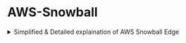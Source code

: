 # AWS-Snowball

<details>
  <summary>Simplified & Detailed explaination of AWS Snowball Edge</summary>

### AWS Snowball Edge

- **AWS Snowball Edge** is a physical device sent by Amazon to process and store data in places with little or no internet, like oil rigs or remote sites.
- It’s likely used for **local computing tasks** (e.g., analyzing sensor data) and transferring large data to AWS, not just data transfer.
- It seems **not suitable** for running large AI models like ChatGPT but can handle smaller machine learning tasks.
- AWS probably delivers the device to your location, where it processes data locally before syncing or shipping back to AWS.
- Compared to cloud services like EC2, it’s better for offline, rugged environments but less scalable.

#### What is Snowball Edge?
Snowball Edge is a rugged, portable server that brings AWS capabilities (like storage and computing) to remote locations. It’s like a mini data center you can carry to an oil rig, ship, or factory. It comes in two types: **Storage-Optimized** (for moving lots of data) and **Compute-Optimized** (for running apps or analyzing data locally).

#### How Does It Work Locally?
AWS ships the device to your site. You connect it to local devices (e.g., sensors on an oil rig). It processes data on-site, stores results, and can send data to AWS when internet is available or be shipped back for upload. It’s physically present, not a virtual server.

#### Why Use It Instead of EC2/RDS?
Cloud services like EC2 (virtual servers) and RDS (databases) need reliable internet, which isn’t always available in remote areas. Snowball Edge works offline, is rugged, and processes data instantly, making it ideal for harsh or disconnected environments.

#### Can It Run Apps Like ChatGPT?
It’s unlikely Snowball Edge can run complex AI models like ChatGPT, which need powerful cloud GPUs. However, it can run smaller machine learning models, like detecting equipment issues on an oil rig.

---

### Detailed Explanation of AWS Snowball Edge

AWS Snowball Edge is a versatile solution for edge computing and data transfer, particularly in environments where internet connectivity is limited or unreliable. This section provides an in-depth explanation, addressing its functionality, use cases, setup process, comparisons with other AWS services, and a specific focus on compute-optimized scenarios. I’ll also include a textual architecture diagram, detailed comparisons, setup instructions, and a comparison chart to ensure a comprehensive understanding.

#### Overview of AWS Snowball Edge
AWS Snowball Edge is a physical device provided by Amazon Web Services (AWS) that combines on-board storage and compute power to deliver AWS capabilities in disconnected or harsh environments. It is part of the AWS Snow Family, designed to address challenges like high network costs, long transfer times, and security concerns in data migration and edge computing. As of 2025, AWS offers two main configurations ([AWS Snowball Features](https://aws.amazon.com/snowball/features/)):
- **Storage-Optimized (210 TB)**: Primarily for transferring large datasets to or from AWS.
- **Compute-Optimized**: Equipped with powerful CPUs and optional GPUs for local processing tasks, such as machine learning inference, video analytics, or running containerized applications.

Key features include:
- **Rugged Design**: Built to operate in tough conditions, such as oil rigs, factories, or battlefields.
- **Local Compute**: Supports Amazon EC2-compatible instances, Docker containers, AWS Lambda functions, and AWS IoT Greengrass for local processing.
- **Local Storage**: Offers Amazon S3-compatible object storage and block storage, with up to 42 TB usable capacity in compute-optimized models.
- **Security**: Data is encrypted with 256-bit encryption using AWS Key Management Service (KMS), and devices feature tamper-evident designs and Trusted Platform Modules (TPM) ([What is AWS Snowball?](https://www.nops.io/glossary/what-is-aws-snowball/)).
- **Offline Operation**: Can process and store data without internet connectivity, syncing with AWS when possible or via physical shipment.

#### Physical Presence and Delivery
Snowball Edge is a **physical device** shipped by AWS to your specified location, such as an oil rig, factory, or research facility. It is not typically used in homes unless for specialized projects requiring massive data processing or no internet. The device, roughly the size of a small suitcase, is ruggedized to withstand harsh environments. AWS handles delivery through regional carriers, and the device includes an E Ink shipping label for easy return ([What is Snowball Edge?](https://docs.aws.amazon.com/snowball/latest/developer-guide/whatisedge.html)).

Once received, you connect it to your local network, allowing it to interact with devices like sensors or cameras. It processes data locally, stores results, and can either sync data to AWS when internet is available or be shipped back for AWS to upload the data to services like Amazon S3. This makes it ideal for scenarios where real-time processing is needed without cloud dependency.

#### Compute-Optimized Use Cases
The Compute-Optimized Snowball Edge is designed for running compute-intensive workloads locally, particularly in environments with limited connectivity. It is not solely for data transfer but excels in scenarios requiring immediate data processing. Examples include:
- **Industrial IoT (e.g., Oil Rigs)**: Analyzing sensor data for predictive maintenance or equipment monitoring.
- **Autonomous Vehicles**: Running machine learning models for real-time obstacle detection.
- **Military Operations**: Processing surveillance data in disconnected battlefield environments.
- **Research Missions**: Analyzing scientific data on ships or remote stations.

The device supports:
- **EC2 Instances**: Virtual servers running Amazon Machine Images (AMIs) for custom applications.
- **Docker Containers**: For deploying containerized apps.
- **AWS Lambda**: For event-driven processing.
- **Machine Learning Inference**: Using GPUs for tasks like video analytics or anomaly detection ([AWS Snowball Features](https://aws.amazon.com/snowball/features/)).

However, it is not suitable for running large-scale AI models like ChatGPT or Grok, which require extensive cloud-based GPU clusters (e.g., AWS EC2 P5 instances). Instead, it can handle smaller, pre-trained machine learning models for tasks like object detection or predictive analytics.

#### Why Use Snowball Edge Instead of EC2/RDS/CloudFront?
Cloud services like Amazon EC2 (virtual servers), RDS (managed databases), and CloudFront (content delivery network) are powerful but rely on reliable internet connectivity. Snowball Edge addresses scenarios where these services are impractical:
- **No/Slow Internet**: Remote locations like oil rigs often lack high-speed internet, making cloud uploads slow or impossible.
- **Low Latency Needs**: Applications like autonomous vehicles require instant processing (<100ms), which cloud latency can’t achieve.
- **Security/Compliance**: Industries like military or healthcare may require data to stay on-site due to regulations.
- **Harsh Environments**: Cloud services assume stable data centers; Snowball Edge is ruggedized for tough conditions.

For example, on an oil rig generating 10TB of sensor data daily, uploading to EC2/RDS over a slow satellite link could take weeks. Snowball Edge processes the data locally, stores results, and syncs or ships only necessary data, saving time and cost.

#### Architecture Diagram for Oil Rig Scenario
Below is a textual representation of how Snowball Edge operates on an oil rig, as no specific diagram was found in the referenced sources:

```
[Oil Rig Environment]
  |
  |-- [Snowball Edge Device]
  |    |
  |    |-- [Local Network]
  |    |    |
  |    |    |-- [Sensors: Temperature, Pressure, Vibration]
  |    |    |-- [Cameras: Equipment Monitoring]
  |    |    |-- [IoT Devices: Environmental Data]
  |    |
  |    |-- [Compute Resources]
  |    |    |-- [EC2 Instances: Predictive Maintenance App]
  |    |    |-- [Docker Containers: Data Analytics]
  |    |    |-- [ML Model (GPU): Anomaly Detection]
  |    |
  |    |-- [Local Storage: S3-Compatible]
  |    |    |-- [Raw Sensor Data]
  |    |    |-- [Processed Results]
  |    |
  |    |-- [Optional Cloud Sync]
  |         |-- [AWS S3: Long-Term Storage]
  |         |-- [AWS EC2: Further Analysis]
```

**Workflow**:
1. Sensors and cameras send data to the Snowball Edge via the local network.
2. EC2 instances or containers process the data (e.g., ML model detects equipment issues).
3. Results are stored in local S3-compatible storage.
4. When internet is available, data syncs to AWS; otherwise, the device is shipped back.

#### Comparison with Other AWS Services
Snowball Edge is one of several AWS edge computing solutions. Below, I compare it with **AWS Outposts** and **AWS IoT Greengrass**:

| **Feature**               | **Snowball Edge**                          | **AWS Outposts**                          | **AWS IoT Greengrass**                     |
|---------------------------|--------------------------------------------|------------------------------------------|------------------------------------------|
| **Deployment**            | Portable device, any location               | Dedicated rack in data center            | Software on your hardware                |
| **Connectivity**           | Works offline                    | Requires cloud connection                | Works offline for lightweight tasks      |
| **Compute Power**         | High (CPU/GPU)                             | High (full EC2, RDS support)             | Low (for IoT devices)                    |
| **Storage**               | Up to 42 TB (compute-optimized)            | Large, scalable                          | Limited to device storage                |
| **Use Case**              | Temporary edge computing, data transfer    | Permanent on-premises cloud              | IoT and lightweight edge tasks            |
| **Example**               | Oil rig analytics, military ops            | Enterprise data center                   | Smart home IoT                           |

- **Snowball Edge vs. Outposts**: Outposts is for permanent, large-scale on-premises setups with cloud connectivity, while Snowball Edge is for temporary, offline deployments in remote areas ([AWS Snowball Edge - Amazon EC2 Overview](https://docs.aws.amazon.com/whitepapers/latest/ec2-networking-for-telecom/snowball.html)).
- **Snowball Edge vs. Greengrass**: Greengrass is for lightweight IoT tasks on existing hardware, while Snowball Edge provides more compute and storage for complex workloads ([AWS Snowball Edge Cheat Sheet](https://tutorialsdojo.com/aws-snowball-edge/)).

#### Setting Up Snowball Edge for an Oil Rig

# Setting Up AWS Snowball Edge for an Oil Rig

## Prerequisites
- AWS account with access to the Snow Family Management Console.
- Local network on the oil rig with compatible cables (e.g., RJ45, SFP+).
- Sensors or devices generating data (e.g., temperature, pressure sensors).

## Steps

1. **Order the Device**
   - Log in to the [AWS Snow Family Management Console](https://console.aws.amazon.com/snowfamily/home).
   - Create a job, selecting "Compute-Optimized" for local processing tasks.
   - Specify the shipping address (e.g., oil rig logistics hub).
   - Note: Provisioning may take up to 4 weeks ([Getting Started with Snowball Edge](https://docs.aws.amazon.com/snowball/latest/developer-guide/getting-started.html)).

2. **Receive and Unpack**
   - AWS ships the device to your location.
   - Verify the device’s tamper-evident seals for security.

3. **Connect to Local Network**
   - Plug the device into the rig’s network using compatible cables (e.g., SFP+ from Mellanox or Finisar).
   - Configure network settings (IP address, DNS) if required ([AWS Snowball Edge Device Hardware](https://docs.aws.amazon.com/snowball/latest/developer-guide/device-differences.html)).

4. **Unlock the Device**
   - Download the Snowball Edge client from [AWS Snowball Resources](https://aws.amazon.com/snowball/resources/).
   - Use the client to unlock the device and access its management interface.

5. **Configure Compute and Storage**
   - Set up EC2 instances or Docker containers using AMIs or container images.
   - Configure S3-compatible storage for local data.

6. **Deploy Applications**
   - Deploy a machine learning model (e.g., for predictive maintenance) trained in the cloud.
   - Use AWS OpsHub for device management ([What is AWS Snowball?](https://www.nops.io/glossary/what-is-aws-snowball/)).

7. **Process Data**
   - Connect sensors to the device via the local network.
   - Run applications to process data (e.g., analyze sensor data for anomalies).

8. **Store and Sync**
   - Store results in local storage.
   - Sync to AWS S3 when internet is available or ship the device back for data transfer.

9. **Return the Device**
   - Use the E Ink label to ship the device back to AWS if needed.

## Notes
- Ensure compliance with data residency regulations.
- Regularly monitor device status using AWS OpsHub.


#### Comparison Chart: Snowball Edge vs. EC2/RDS
| **Scenario**              | **Snowball Edge**                          | **EC2/RDS**                                |
|---------------------------|--------------------------------------------|--------------------------------------------|
| **Internet Connectivity** | Works offline                              | Requires reliable internet                 |
| **Location**              | Remote/harsh environments (e.g., oil rigs)  | Cloud data centers                         |
| **Use Case**              | Edge computing, data transfer              | Web apps, databases, general compute       |
| **Latency**               | Low for local processing                   | Higher due to network distance             |
| **Cost**                  | Upfront device fee + usage ([AWS Snowball Pricing](https://aws.amazon.com/snowball/pricing/)) | Pay-as-you-go                              |
| **Scalability**           | Limited to device capacity                 | Highly scalable                            |
| **Security**              | Encrypted, tamper-evident                  | Standard cloud security                    |

#### Can Snowball Edge Run Large AI Models?
Snowball Edge is not designed to run large-scale AI models like ChatGPT or Grok, which require extensive GPU clusters in the cloud (e.g., AWS EC2 P5 instances). However, the Compute-Optimized version with GPU can perform **machine learning inference** for smaller models, such as:
- Object detection in video streams.
- Predictive maintenance using sensor data.
- Anomaly detection in IoT environments.

For example, on an oil rig, it could run a model to detect equipment failures but not a conversational AI like Grok ([AWS Snowball Features](https://aws.amazon.com/snowball/features/)).

#### Key Benefits of Snowball Edge
- **Offline Processing**: Enables real-time analytics in disconnected environments.
- **Portability**: Can be deployed anywhere, unlike fixed solutions like Outposts.
- **Security**: Meets military and industrial standards for data protection.
- **Flexibility**: Supports a range of workloads, from data transfer to edge computing.

#### Limitations
- **Capacity**: Limited by the device’s storage and compute resources.
- **Temporary Use**: Designed for short-term deployments, not permanent infrastructure.
- **Cost**: Upfront fees may be higher than cloud services for small-scale tasks.

#### Conclusion
AWS Snowball Edge is a powerful solution for edge computing and data transfer in remote or disconnected environments. Its Compute-Optimized configuration excels in scenarios requiring local processing, such as oil rigs, autonomous vehicles, or military operations. By providing AWS capabilities offline, it addresses limitations of cloud services like EC2 and RDS, making it a critical tool for industries operating in challenging conditions.

**Key Citations**:
- [AWS Snowball Edge Developer Guide Introduction](https://docs.aws.amazon.com/snowball/latest/developer-guide/whatisedge.html)
- [AWS Snowball Secure Edge Computing Overview](https://aws.amazon.com/snowball/)
- [AWS Snowball Features and Configurations](https://aws.amazon.com/snowball/features/)
- [AWS Snowball Frequently Asked Questions](https://aws.amazon.com/snowball/faqs/)
- [AWS Snowball Edge Device Hardware Specifications](https://docs.aws.amazon.com/snowball/latest/developer-guide/device-differences.html)
- [AWS Snowball Edge Discontinuation Announcement](https://www.datacenterdynamics.com/en/news/aws-to-discontinue-snowcone-edge-appliance-cuts-snowball-family-hardware-range-to-two-devices/)
- [AWS Snowball Edge Cheat Sheet Tutorial](https://tutorialsdojo.com/aws-snowball-edge/)
- [AWS Snowball Security and Management Guide](https://www.nops.io/glossary/what-is-aws-snowball/)
- [AWS Snowball Pricing Details](https://aws.amazon.com/snowball/pricing/)
- [AWS Snowball Product Features and Reviews](https://www.saasworthy.com/product/aws-snowball)
- [AWS Snowball Edge for Telecom Use Cases](https://docs.aws.amazon.com/whitepapers/latest/ec2-networking-for-telecom/snowball.html)
- [AWS Snowball Edge Workflow Guide](https://docs.aws.amazon.com/snowball/latest/developer-guide/how-it-works.html)
- [AWS Snowball Edge Getting Started Guide](https://docs.aws.amazon.com/snowball/latest/developer-guide/getting-started.html)

</details>
